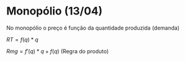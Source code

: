 # Monopólio (13/04)
No monopólio o preço é função da quantidade produzida (demanda)

$RT=f(q)*q$

$Rmg=f'(q)*q+f(q)$ (Regra do produto)



